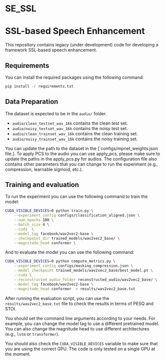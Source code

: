 # SE_SSL
# SSL-based Speech Enhancement 

This repository contains legacy (under development) code for developing a framework  SSL-based speech enhancement.

## Requirements

You can install the required packages using the following command:

```bash
pip install -r requirements.txt
```

## Data Preparation

The dataset is expected to be in the `audio/` folder. 
- `audio/clean_testset_wav_16k` contains the clean test set.
- `audio/noisy_testset_wav_16k` contains the noisy test set.
- `audio/clean_trainset_wav_16k` contains the clean training set.
- `audio/noisy_trainset_wav_16k` contains the noisy training set.

You can update the path to the dataset in the [`configs/mpnet_weights.json file.]. To apply PCS to the audio you can use apply_pcs, please make sure to update the paths in the apply_pcs.py for audios.
The configuration file also contains other parameters that you can change to run the experiment (e.g., compression, learnable sigmoid, etc.).


## Training and evaluation

To run the experiment you can use the following command to train the model:

```bash
CUDA_VISIBLE_DEVICES=0 python train.py \
    --experiment_config configs/classification_aligned.json \
    --num_epochs 100 \
    --batch_size 4 \
    --cuda  \
    --model_tag facebook/wav2vec2-base \
    --checkpoint_dir trained_models/wav2vec2_base/ \
    --magnitude_head conformer \
```

And to evaluate the model you can use the following command:

```bash
CUDA_VISIBLE_DEVICES=0 python compute_metrics.py \
    --experiment_config configs/masking_compression.json \
    --model_checkpoint trained_models/wav2vec2_base/best_model.pt \
    --cuda \
    --reconstructed_audio_folder reconstructed_audio/wav2vec2_base/ \
    --model_tag facebook/wav2vec2-base \
    --magnitude_head conformer  > results/wav2vec2_base.txt
```

After running the evaluation script, you can use the `results/wav2vec2_base.txt` file to check the results in terms of PESQ and STOI.

You should set the command line arguments according to your needs. For example, you can change the model tag to use a different pretrained model. You can also change the magnitude head to use different architectures (e.g., `lstm` or `transformer`). 

You should also check the `CUDA_VISIBLE_DEVICES` variable to make sure that you are using the correct GPU. The code is only tested on a single GPU at the moment.


